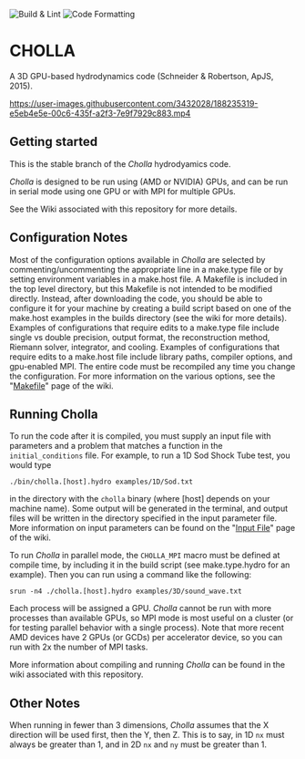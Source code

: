 ![Build & Lint](https://github.com/cholla-hydro/cholla/actions/workflows/build_and_lint.yml/badge.svg)
![Code Formatting](https://github.com/cholla-hydro/cholla/actions/workflows/code_formatting.yml/badge.svg)

CHOLLA
============
A 3D GPU-based hydrodynamics code (Schneider & Robertson, ApJS, 2015).


https://user-images.githubusercontent.com/3432028/188235319-e5eb4e5e-00c6-435f-a2f3-7e9f7929c883.mp4


Getting started
----------------
This is the stable branch of the *Cholla* hydrodyamics code.

*Cholla* is designed to be run using (AMD or NVIDIA) GPUs, and can be run in serial mode using one GPU
or with MPI for multiple GPUs.

See the Wiki associated with this repository for more details.


Configuration Notes
------------
Most of the configuration options available in *Cholla* are selected by commenting/uncommenting
the appropriate line in a make.type file or by setting environment variables in a make.host file. A Makefile is included in the top level directory, but this Makefile is not intended to be modified directly. Instead, after downloading the code, you should
be able to configure it for your machine by creating a build script based on one of the make.host examples in the builds directory (see the wiki for more details). Examples of configurations that require edits to a make.type file include single vs
double precision, output format, the reconstruction method, Riemann solver, integrator, and cooling. Examples of configurations that require edits to a make.host file include library paths, compiler options, and gpu-enabled MPI. The entire code must be recompiled any time you change the configuration. For more information on the various options, see the "[Makefile](https://github.com/cholla-hydro/cholla/wiki/Makefile-Parameters)" page of the wiki.


Running Cholla
--------------
To run the code after it is compiled, you must supply an input file with parameters and a problem that matches a function
in the `initial_conditions` file. For example, to run a 1D Sod Shock Tube test, you would type

```./bin/cholla.[host].hydro examples/1D/Sod.txt```

in the directory with the `cholla` binary (where [host] depends on your machine name). Some output will be generated in the terminal, and output files will be written in the directory specified in the input parameter file. More information on input parameters can be found on the "[Input File](https://github.com/cholla-hydro/cholla/wiki/Input-File-Parameters)" page of the wiki.

To run *Cholla* in parallel mode, the `CHOLLA_MPI` macro must be defined at compile time, by including it in the build script (see make.type.hydro for an example). Then you can run
using a command like the following:

```srun -n4 ./cholla.[host].hydro examples/3D/sound_wave.txt```

Each process will be assigned a GPU. *Cholla* cannot be run with more processes than available GPUs,
so MPI mode is most useful on a cluster (or for testing parallel behavior with a single process). Note that more recent AMD devices have 2 GPUs (or GCDs) per accelerator device, so you can run with 2x the number of MPI tasks.

More information about compiling and running *Cholla* can be found in the wiki associated with this repository.

Other Notes
--------------

When running in fewer than 3 dimensions, *Cholla* assumes that the X direction will be used first, then
the Y, then Z. This is to say, in 1D `nx` must always be greater than 1, and in 2D `nx` and `ny` must be greater than 1.
